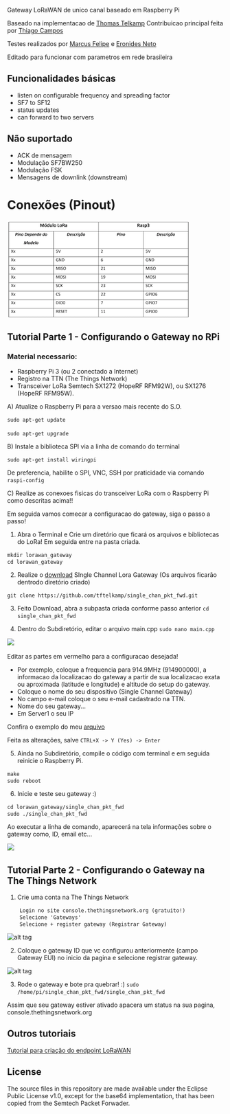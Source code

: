 Gateway LoRaWAN de unico canal baseado em Raspberry Pi

Baseado na implementacao de [Thomas Telkamp](https://github.com/tftelkamp/single_chan_pkt_fwd)
Contribuicao principal feita por [Thiago Campos](https://github.com/tcampos123)

Testes realizados por [Marcus Felipe](https://github.com/mfrr) e [Eronides Neto](github.com/eron93br)

Editado para funcionar com parametros em rede brasileira

Funcionalidades básicas 
--------
- listen on configurable frequency and spreading factor
- SF7 to SF12
- status updates
- can forward to two servers

Não suportado
--------
- ACK de mensagem
- Modulação SF7BW250 
- Modulação FSK
- Mensagens de downlink (downstream)

Conexões (Pinout)
===========
![](./pinout.png)


Tutorial Parte 1 - Configurando o Gateway no RPi
-------------

### Material  necessario:

- Raspberry Pi 3 (ou 2 conectado a Internet)
- Registro na TTN (The Things Network)
- Transceiver LoRa Semtech SX1272 (HopeRF RFM92W), ou SX1276 (HopeRF RFM95W).

A) Atualize o Raspberry Pi para a versao mais recente do S.O.
````
sudo apt-get update

sudo apt-get upgrade
````

B) Instale a biblioteca SPI via a linha de comando do terminal

````
sudo apt-get install wiringpi
````
De preferencia, habilite o SPI, VNC, SSH por praticidade via comando 
````raspi-config ````

C) Realize as conexoes fisicas do transceiver LoRa com o Raspberry Pi como descritas acima!!

Em seguida vamos comecar a configuracao do gateway, siga o passo a passo!

1) Abra o Terminal e Crie um diretório que ficará os arquivos e bibliotecas do LoRa! Em seguida entre na pasta criada. 
````
mkdir lorawan_gateway
cd lorawan_gateway
````
2) Realize o [download](https://github.com/tftelkamp/single_chan_pkt_fwd) SIngle Channel Lora Gateway (Os arquivos ficarão dentrodo diretório criado) 
````
git clone https://github.com/tftelkamp/single_chan_pkt_fwd.git 
````

3) Feito Download, abra a subpasta criada conforme passo anterior ````cd single_chan_pkt_fwd````

4) Dentro do Subdiretório, editar o arquivo main.cpp ````sudo nano main.cpp````

![](./config.png)

Editar as partes em vermelho para a configuracao desejada! 
- Por exemplo, coloque a frequencia para 914.9MHz (914900000), a informacao da localizacao do gateway a partir de sua localizacao exata ou aproximada (latitude e longitude) e altitude do setup do gateway. 
- Coloque o nome do seu dispositivo (Single Channel Gateway)
- No campo e-mail coloque o seu e-mail cadastrado na TTN.
- Nome do seu gateway...
- Em Server1 o seu IP 

Confira o exemplo do meu [arquivo](https://github.com/eron93br/lorawan/blob/master/rpi-gtw/main.cpp)

Feita as alterações, salve ````CTRL+X -> Y (Yes) -> Enter````

5) Ainda no Subdiretório, compile o código com terminal e em seguida reinicie o Raspberry Pi. 
````
make
sudo reboot
````
6) Inicie e teste seu gateway :)
````
cd lorawan_gateway/single_chan_pkt_fwd
sudo ./single_chan_pkt_fwd
````
Ao executar a linha de comando, aparecerá na tela informações sobre o gateway como, ID, email etc...

![](./gtw.png)

Tutorial Parte 2 - Configurando o Gateway na The Things Network
-------------
1) Crie uma conta na The Things Network
````
    Login no site console.thethingsnetwork.org (gratuito!)
    Selecione 'Gateways' 
    Selecione + register gateway (Registrar Gateway)
````
![alt tag](https://hackster.imgix.net/uploads/attachments/251146/screen_shot_2017-01-14_at_4_EwIJz0eE4x.png?auto=compress%2Cformat&w=680&h=510&fit=max)

2) Coloque o gateway ID que vc configurou anteriormente (campo Gateway EUI) no inicio da pagina e selecione registrar gateway.

![alt tag](https://hackster.imgix.net/uploads/attachments/251147/screen_shot_2017-01-14_at_4_pQP29ElNqh.png?auto=compress%2Cformat&w=680&h=510&fit=max)

3) Rode o gateway e bote pra quebrar! :)
````sudo /home/pi/single_chan_pkt_fwd/single_chan_pkt_fwd````

Assim que seu gateway estiver ativado apacera um status na sua pagina, console.thethingsnetwork.org

Outros tutoriais 
-------
[Tutorial para criação do endpoint LoRaWAN](https://github.com/eron93br/lorawan/tree/master/rpi-gtw/endpoint)

License
-------
The source files in this repository are made available under the Eclipse
Public License v1.0, except for the base64 implementation, that has been
copied from the Semtech Packet Forwader.
